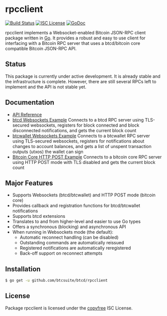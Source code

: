 rpcclient
=========

[![Build Status](https://github.com/btcsuite/btcd/workflows/Build%20and%20Test/badge.svg)](https://github.com/btcsuite/btcd/actions)
[![ISC License](http://img.shields.io/badge/license-ISC-blue.svg)](http://copyfree.org)
[![GoDoc](https://img.shields.io/badge/godoc-reference-blue.svg)](https://pkg.go.dev/github.com/btcsuite/btcd/rpcclient)

rpcclient implements a Websocket-enabled Bitcoin JSON-RPC client package written
in [Go](http://golang.org/). It provides a robust and easy to use client for
interfacing with a Bitcoin RPC server that uses a btcd/bitcoin core compatible
Bitcoin JSON-RPC API.

## Status

This package is currently under active development. It is already stable and
the infrastructure is complete. However, there are still several RPCs left to
implement and the API is not stable yet.

## Documentation

* [API Reference](https://pkg.go.dev/github.com/btcsuite/btcd/rpcclient)
* [btcd Websockets Example](https://github.com/btcsuite/btcd/tree/master/rpcclient/examples/btcdwebsockets)
  Connects to a btcd RPC server using TLS-secured websockets, registers for
  block connected and block disconnected notifications, and gets the current
  block count
* [btcwallet Websockets Example](https://github.com/btcsuite/btcd/tree/master/rpcclient/examples/btcwalletwebsockets)
  Connects to a btcwallet RPC server using TLS-secured websockets, registers for
  notifications about changes to account balances, and gets a list of unspent
  transaction outputs (utxos) the wallet can sign
* [Bitcoin Core HTTP POST Example](https://github.com/btcsuite/btcd/tree/master/rpcclient/examples/bitcoincorehttp)
  Connects to a bitcoin core RPC server using HTTP POST mode with TLS disabled
  and gets the current block count

## Major Features

* Supports Websockets (btcd/btcwallet) and HTTP POST mode (bitcoin core)
* Provides callback and registration functions for btcd/btcwallet notifications
* Supports btcd extensions
* Translates to and from higher-level and easier to use Go types
* Offers a synchronous (blocking) and asynchronous API
* When running in Websockets mode (the default):
    * Automatic reconnect handling (can be disabled)
    * Outstanding commands are automatically reissued
    * Registered notifications are automatically reregistered
    * Back-off support on reconnect attempts

## Installation

```bash
$ go get -u github.com/btcsuite/btcd/rpcclient
```

## License

Package rpcclient is licensed under the [copyfree](http://copyfree.org) ISC
License.
